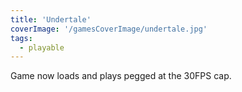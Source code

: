 ```yaml
---
title: 'Undertale'
coverImage: '/gamesCoverImage/undertale.jpg'
tags:
  - playable
---
```


Game now loads and plays pegged at the 30FPS cap.
